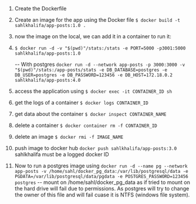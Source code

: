 1. Create the Dockerfile
2. Create an image for the app using the Docker file `$ docker build -t sahlkhalifa/app-posts:1.0 .`
3. now the image on the local, we can add it in a container to run it:
4. `$ docker run -d -v "$(pwd)"/stats:/stats -e PORT=5000 -p3001:5000 sahlkhalifa/app-posts:1.0`

   -- With postgres `docker run -d --network app-posts -p 3000:3000 -v "$(pwd)"/stats:/app-posts/stats -e DB_DATABASE=postgres -e DB_USER=postgres -e DB_PASSWORD=123456 -e DB_HOST=172.18.0.2 sahlkhalifa/app-posts:4.0`

5. access the application using `$ docker exec -it CONTAINER_ID sh`
6. get the logs of a container `$ docker logs CONTAINER_ID`
7. get data about the container `$ docker inspect CONTAINER_NAME`
8. delete a container `$ docker container rm -f CONTAINER_ID`
9. delete an image `$ docker rmi -f IMAGE_NAME`
10. push image to docker hub `docker push sahlkhalifa/app-posts:3.0` sahlkhalifa must be a logged docker ID
11. Now to run a postgres image using `docker run -d --name pg --network app-posts -v /home/sahl/docker_pg_data:/var/lib/postgresql/data -e PGDATA=/var/lib/postgresql/data/pgdata -e POSTGRES_PASSWORD=123456 postgres`
    -- mount on /home/sahl/docker_pg_data as if tried to mount on the hard drive will fail due to permissions. As postgres will try to change the owner of this file and will fail cuase it is NTFS (windows file system).

